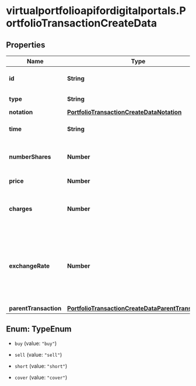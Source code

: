 # virtualportfolioapifordigitalportals.PortfolioTransactionCreateData

## Properties

Name | Type | Description | Notes
------------ | ------------- | ------------- | -------------
**id** | **String** | Identifier of the portfolio. | 
**type** | **String** | Transaction Type.  | 
**notation** | [**PortfolioTransactionCreateDataNotation**](PortfolioTransactionCreateDataNotation.md) |  | 
**time** | **String** | Date and time of the trade. | 
**numberShares** | **Number** | Number of shares bought or sold. | 
**price** | **Number** | Purchase price. | 
**charges** | **Number** | Charges accrued in portfolio‘s base currency. | [optional] 
**exchangeRate** | **Number** | The exchange rate between the notation&#39;s currency and the portfolio currency. | [optional] 
**parentTransaction** | [**PortfolioTransactionCreateDataParentTransaction**](PortfolioTransactionCreateDataParentTransaction.md) |  | [optional] 



## Enum: TypeEnum


* `buy` (value: `"buy"`)

* `sell` (value: `"sell"`)

* `short` (value: `"short"`)

* `cover` (value: `"cover"`)




